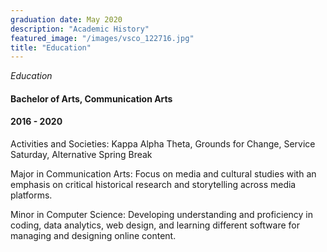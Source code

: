 ```yaml
---
graduation date: May 2020
description: "Academic History"
featured_image: "/images/vsco_122716.jpg"
title: "Education"
---
```

_Education_
#### Bachelor of Arts, Communication Arts
#### 2016 - 2020

Activities and Societies: Kappa Alpha Theta, Grounds for Change, Service Saturday, Alternative Spring Break

Major in Communication Arts: Focus on media and cultural studies with an emphasis on critical historical research and storytelling across media platforms.

Minor in Computer Science: Developing understanding and proficiency in coding, data analytics, web design, and learning different software for managing and designing online content.
